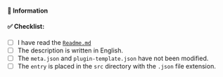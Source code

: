 #### 📝 Information

<!--- Repo url or any other thing you like to say --->

#### ✅ Checklist:

<!--- Checkboxes will become clickable after submit, no need to fill them now --->

- [ ] I have read the [`Readme.md`](https://github.com/senja24/cleek-chat-plugins/)
- [ ] The description is written in English.
- [ ] The `meta.json` and `plugin-template.json` have not been modified.
- [ ] The `entry` is placed in the `src` directory with the `.json` file extension.

